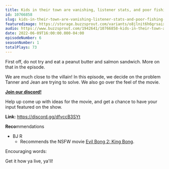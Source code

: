 ```yaml
---
title: Kids in their town are vanishing, listener stats, and poor fishing advice
id: 10766858
slug: kids-in-their-town-are-vanishing-listener-stats-and-poor-fishing-advice
featuredimage: https://storage.buzzsprout.com/variants/o8jlnit6h6grsaix3s6v6cr4dlbq/60854458c4d1acdf4e1c2f79c4137142d85d78e379bdafbd69bd34c85f5819ad.jpg
audio: https://www.buzzsprout.com/1942641/10766858-kids-in-their-town-are-vanishing-listener-stats-and-poor-fishing-advice.mp3
date: 2022-06-09T16:00:00.000-04:00
episodeNumber: 6
seasonNumber: 1
totalPlays: 73
---
```

First off, do not try and eat a peanut butter and salmon sandwich. More on that in the episode.

 We are much close to the villain! In this episode, we decide on the problem Tanner and Jean are trying to solve. We also go over the feel of the movie.

[**Join our discord!**](https://discord.gg/dfvccB3SYt)

Help up come up with ideas for the movie, and get a chance to have your input featured on the show.

**Link:** <https://discord.gg/dfvccB3SYt>

**Reco**mmendations

* BJ R  
   * Recommends the NSFW movie [Evil Bong 2: King Bong](https://www.imdb.com/title/tt1355627/).

Encouraging words:

Get it how ya live, ya'll!

  